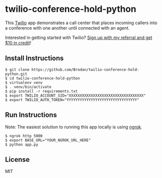 # twilio-conference-hold-python
This [Twilio](https://www.twilio.com/) app demonstrates a call center that places incoming callers into a conference with one another until connected with an agent.

Interested in getting started with Twilio? [Sign up with my referral and get $10 in credit](https://www.twilio.com/referral/u9A86w)!

## Install Instructions
```
$ git clone https://github.com/Brodan/twilio-conference-hold-python.git
$ cd twilio-conference-hold-python
$ virtualenv venv
$ . venv/bin/activate
$ pip install -r requirements.txt
$ export TWILIO_ACCOUNT_SID="XXXXXXXXXXXXXXXXXXXXXXXXXXXXXXXXXX"
$ export TWILIO_AUTH_TOKEN="YYYYYYYYYYYYYYYYYYYYYYYYYYYYYYYY"
```

## Run Instructions
Note: The easiest solution to running this app locally is using [ngrok](https://ngrok.com/).

```
$ ngrok http 5000
$ export BASE_URL="YOUR_NGROK_URL_HERE"
$ python app.py
```

## License
MIT
